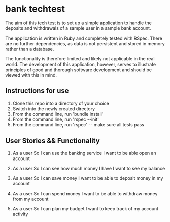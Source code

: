 # bank techtest

The aim of this tech test is to set up a simple application to handle the deposits and withdrawals of a sample user in a sample bank account.

The application is written in Ruby and completely tested with RSpec. There are no further dependencies, as data is not persistent and stored in memory rather than a database.

The functionality is therefore limited and likely not applicable in the real world. The development of this application, however, serves to illustrate principles of good and thorough software development and should be viewed with this in mind.

## Instructions for use

1. Clone this repo into a directory of your choice
2. Switch into the newly created directory
3. From the command line, run 'bundle install'
4. From the command line, run 'rspec --init'
5. From the command line, run 'rspec' -- make sure all tests pass

## User Stories && Functionality

1.  As a user
    So I can use the banking service
    I want to be able open an account

2.  As a user
    So I can see how much money I have
    I want to see my balance

3.  As a user
    So I can save money
    I want to be able to deposit money in my account

4.  As a user
    So I can spend money
    I want to be able to withdraw money from my account

5.  As a user
    So I can plan my budget
    I want to keep track of my account activity
